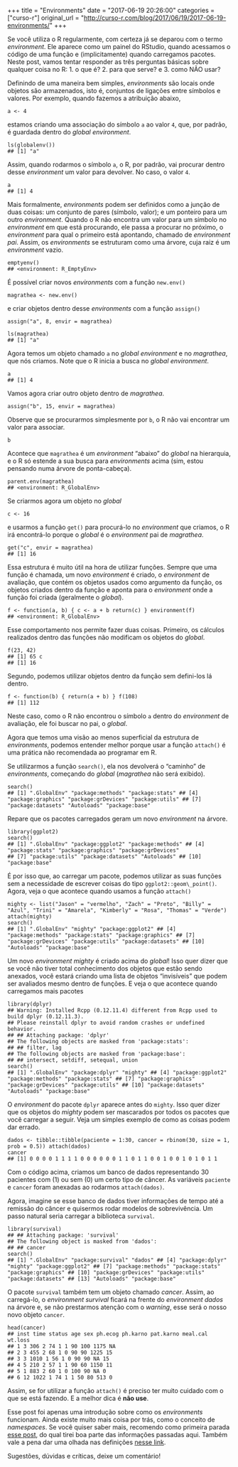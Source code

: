 +++
title = "Environments"
date = "2017-06-19 20:26:00"
categories = ["curso-r"]
original_url = "http://curso-r.com/blog/2017/06/19/2017-06-19-environments/"
+++

<p>
Se você utiliza o R regularmente, com certeza já se deparou com o termo
<em>environment</em>. Ele aparece como um painel do RStudio, quando
acessamos o código de uma função e (implicitamente) quando carregamos
pacotes. Neste post, vamos tentar responder as três perguntas básicas
sobre qualquer coisa no R: 1. o que é? 2. para que serve? e 3. como NÃO
usar?
</p>
<p>
Definindo de uma maneira bem simples, <em>environments</em> são locais
onde objetos são armazenados, isto é, conjuntos de ligações entre
símbolos e valores. Por exemplo, quando fazemos a atribuição abaixo,
</p>
<pre class="r"><code>a &lt;- 4</code></pre>
<p>
estamos criando uma associação do símbolo <code>a</code> ao valor
<code>4</code>, que, por padrão, é guardada dentro do <em>global
environment</em>.
</p>
<pre class="r"><code>ls(globalenv())
## [1] &quot;a&quot;</code></pre>
<p>
Assim, quando rodarmos o símbolo <code>a</code>, o R, por padrão, vai
procurar dentro desse <em>environment</em> um valor para devolver. No
caso, o valor <code>4</code>.
</p>
<pre class="r"><code>a
## [1] 4</code></pre>
<p>
Mais formalmente, <em>environments</em> podem ser definidos como a
junção de duas coisas: um conjunto de pares (símbolo, valor); e um
ponteiro para um outro <em>environment</em>. Quando o R não encontra um
valor para um símbolo no <em>environment</em> em que está procurando,
ele passa a procurar no próximo, o <em>environment</em> para qual o
primeiro está apontando, chamado de <em>environment pai</em>. Assim, os
<em>environments</em> se estruturam como uma árvore, cuja raiz é um
<em>environment</em> vazio.
</p>
<pre class="r"><code>emptyenv()
## &lt;environment: R_EmptyEnv&gt;</code></pre>

<p>
É possível criar novos <em>environments</em> com a função
<code>new.env()</code>
</p>
<pre class="r"><code>magrathea &lt;- new.env()</code></pre>
<p>
e criar objetos dentro desse <em>environments</em> com a função
<code>assign()</code>
</p>
<pre class="r"><code>assign(&quot;a&quot;, 8, envir = magrathea)</code></pre>
<pre class="r"><code>ls(magrathea)
## [1] &quot;a&quot;</code></pre>
<p>
Agora temos um objeto chamado <code>a</code> no <em>global
environment</em> e no <em>magrathea</em>, que nós criamos. Note que o R
inicia a busca no <em>global environment</em>.
</p>
<pre class="r"><code>a
## [1] 4</code></pre>
<p>
Vamos agora criar outro objeto dentro de <em>magrathea</em>.
</p>
<pre class="r"><code>assign(&quot;b&quot;, 15, envir = magrathea)</code></pre>
<p>
Observe que se procurarmos simplesmente por <code>b</code>, o R não vai
encontrar um valor para associar.
</p>
<pre class="r"><code>b</code></pre>
<p>
Acontece que <code>magrathea</code> é um <em>environment</em> “abaixo”
do <em>global</em> na hierarquia, e o R só estende a sua busca para
<em>environments</em> acima (sim, estou pensando numa árvore de
ponta-cabeça).
</p>
<pre class="r"><code>parent.env(magrathea)
## &lt;environment: R_GlobalEnv&gt;</code></pre>
<p>
Se criarmos agora um objeto no <em>global</em>
</p>
<pre class="r"><code>c &lt;- 16</code></pre>
<p>
e usarmos a função <code>get()</code> para procurá-lo no
<em>environment</em> que criamos, o R irá encontrá-lo porque o
<em>global</em> é o <em>environment</em> pai de <em>magrathea</em>.
</p>
<pre class="r"><code>get(&quot;c&quot;, envir = magrathea)
## [1] 16</code></pre>
<p>
Essa estrutura é muito útil na hora de utilizar funções. Sempre que uma
função é chamada, um novo <em>environment</em> é criado, o
<em>environment</em> de avaliação, que contém os objetos usados como
argumento da função, os objetos criados dentro da função e aponta para o
<em>environment</em> onde a função foi criada (geralmente o
<em>global</em>).
</p>
<pre class="r"><code>f &lt;- function(a, b) { c &lt;- a + b return(c) } environment(f)
## &lt;environment: R_GlobalEnv&gt;</code></pre>
<p>
Esse comportamento nos permite fazer duas coisas. Primeiro, os cálculos
realizados dentro das funções não modificam os objetos do
<em>global</em>.
</p>
<pre class="r"><code>f(23, 42)
## [1] 65 c
## [1] 16</code></pre>
<p>
Segundo, podemos utilizar objetos dentro da função sem defini-los lá
dentro.
</p>
<pre class="r"><code>f &lt;- function(b) { return(a + b) } f(108)
## [1] 112</code></pre>
<p>
Neste caso, como o R não encontrou o símbolo <code>a</code> dentro do
<em>environment</em> de avaliação, ele foi buscar no pai, o
<em>global</em>.
</p>

<p>
Agora que temos uma visão ao menos superficial da estrutura de
<em>environments</em>, podemos entender melhor porque usar a função
<code>attach()</code> é uma prática não recomendada ao programar em R.
</p>
<p>
Se utilizarmos a função <code>search()</code>, ela nos devolverá o
“caminho” de <em>environments</em>, começando do <em>global</em>
(<em>magrathea</em> não será exibido).
</p>
<pre class="r"><code>search()
## [1] &quot;.GlobalEnv&quot; &quot;package:methods&quot; &quot;package:stats&quot; ## [4] &quot;package:graphics&quot; &quot;package:grDevices&quot; &quot;package:utils&quot; ## [7] &quot;package:datasets&quot; &quot;Autoloads&quot; &quot;package:base&quot;</code></pre>
<p>
Repare que os pacotes carregados geram um novo <em>environment</em> na
árvore.
</p>
<pre class="r"><code>library(ggplot2)
search()
## [1] &quot;.GlobalEnv&quot; &quot;package:ggplot2&quot; &quot;package:methods&quot; ## [4] &quot;package:stats&quot; &quot;package:graphics&quot; &quot;package:grDevices&quot;
## [7] &quot;package:utils&quot; &quot;package:datasets&quot; &quot;Autoloads&quot; ## [10] &quot;package:base&quot;</code></pre>
<p>
É por isso que, ao carregar um pacote, podemos utilizar as suas funções
sem a necessidade de escrever coisas do tipo
<code>ggplot2::geom\_point()</code>. Agora, veja o que acontece quando
usamos a função <code>attach()</code>
</p>
<pre class="r"><code>mighty &lt;- list(&quot;Jason&quot; = &quot;vermelho&quot;, &quot;Zach&quot; = &quot;Preto&quot;, &quot;Billy&quot; = &quot;Azul&quot;, &quot;Trini&quot; = &quot;Amarela&quot;, &quot;Kimberly&quot; = &quot;Rosa&quot;, &quot;Thomas&quot; = &quot;Verde&quot;) attach(mighty)
search()
## [1] &quot;.GlobalEnv&quot; &quot;mighty&quot; &quot;package:ggplot2&quot; ## [4] &quot;package:methods&quot; &quot;package:stats&quot; &quot;package:graphics&quot; ## [7] &quot;package:grDevices&quot; &quot;package:utils&quot; &quot;package:datasets&quot; ## [10] &quot;Autoloads&quot; &quot;package:base&quot;</code></pre>
<p>
Um novo <em>environment mighty</em> é criado acima do <em>global</em>!
Isso quer dizer que se você não tiver total conhecimento dos objetos que
estão sendo anexados, você estará criando uma lista de objetos
“invisíveis” que podem ser avaliados mesmo dentro de funções. E veja o
que acontece quando carregamos mais pacotes
</p>
<pre class="r"><code>library(dplyr)
## Warning: Installed Rcpp (0.12.11.4) different from Rcpp used to build dplyr (0.12.11.3).
## Please reinstall dplyr to avoid random crashes or undefined behavior.
## ## Attaching package: &apos;dplyr&apos;
## The following objects are masked from &apos;package:stats&apos;:
## ## filter, lag
## The following objects are masked from &apos;package:base&apos;:
## ## intersect, setdiff, setequal, union
search()
## [1] &quot;.GlobalEnv&quot; &quot;package:dplyr&quot; &quot;mighty&quot; ## [4] &quot;package:ggplot2&quot; &quot;package:methods&quot; &quot;package:stats&quot; ## [7] &quot;package:graphics&quot; &quot;package:grDevices&quot; &quot;package:utils&quot; ## [10] &quot;package:datasets&quot; &quot;Autoloads&quot; &quot;package:base&quot;</code></pre>
<p>
O <em>environment</em> do pacote <code>dplyr</code> aparece antes do
<code>mighty</code>. Isso quer dizer que os objetos do <em>mighty</em>
podem ser mascarados por todos os pacotes que você carregar a seguir.
Veja um simples exemplo de como as coisas podem dar errado.
</p>
<pre class="r"><code>dados &lt;- tibble::tibble(paciente = 1:30, cancer = rbinom(30, size = 1, prob = 0.5)) attach(dados)
cancer
## [1] 0 0 0 0 1 1 1 1 0 0 0 0 0 0 1 1 0 1 1 0 0 1 0 0 1 0 1 0 1 1</code></pre>
<p>
Com o código acima, criamos um banco de dados representando 30 pacientes
com (1) ou sem (0) um certo tipo de câncer. As variáveis
<code>paciente</code> e <code>cancer</code> foram anexadas ao rodarmos
<code>attach(dados)</code>.
</p>
<p>
Agora, imagine se esse banco de dados tiver informações de tempo até a
remissão do câncer e quisermos rodar modelos de sobrevivência. Um passo
natural seria carregar a biblioteca <code>survival</code>.
</p>
<pre class="r"><code>library(survival)
## ## Attaching package: &apos;survival&apos;
## The following object is masked from &apos;dados&apos;:
## ## cancer
search()
## [1] &quot;.GlobalEnv&quot; &quot;package:survival&quot; &quot;dados&quot; ## [4] &quot;package:dplyr&quot; &quot;mighty&quot; &quot;package:ggplot2&quot; ## [7] &quot;package:methods&quot; &quot;package:stats&quot; &quot;package:graphics&quot; ## [10] &quot;package:grDevices&quot; &quot;package:utils&quot; &quot;package:datasets&quot; ## [13] &quot;Autoloads&quot; &quot;package:base&quot;</code></pre>
<p>
O pacote <code>survival</code> também tem um objeto chamado
<em>cancer</em>. Assim, ao carregá-lo, o <em>environment survival</em>
ficará na frente do <em>environment dados</em> na árvore e, se não
prestarmos atenção com o <em>warning</em>, esse será o nosso novo objeto
<code>cancer</code>.
</p>
<pre class="r"><code>head(cancer)
## inst time status age sex ph.ecog ph.karno pat.karno meal.cal wt.loss
## 1 3 306 2 74 1 1 90 100 1175 NA
## 2 3 455 2 68 1 0 90 90 1225 15
## 3 3 1010 1 56 1 0 90 90 NA 15
## 4 5 210 2 57 1 1 90 60 1150 11
## 5 1 883 2 60 1 0 100 90 NA 0
## 6 12 1022 1 74 1 1 50 80 513 0</code></pre>
<p>
Assim, se for utilizar a função <code>attach()</code> é preciso ter
muito cuidado com o que se está fazendo. E a melhor dica é <strong>não
use</strong>.
</p>
<p>
Esse post foi apenas uma introdução sobre como os <em>environments</em>
funcionam. Ainda existe muito mais coisa por trás, como o conceito de
<em>namespaces</em>. Se você quiser saber mais, recomendo como primeira
parada <a href="https://www.r-bloggers.com/environments-in-r/">esse
post</a>, do qual tirei boa parte das informações passadas aqui. Também
vale a pena dar uma olhada nas definições
<a href="https://cran.r-project.org/doc/manuals/R-lang.html#Environment-objects">nesse
link</a>.
</p>
<p>
Sugestões, dúvidas e críticas, deixe um comentário!
</p>

